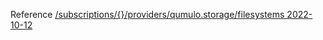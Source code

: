 Reference [/subscriptions/{}/providers/qumulo.storage/filesystems 2022-10-12](/Resources/mgmt-plane/L3N1YnNjcmlwdGlvbnMve30vcHJvdmlkZXJzL3F1bXVsby5zdG9yYWdlL2ZpbGVzeXN0ZW1z/2022-10-12.xml)
